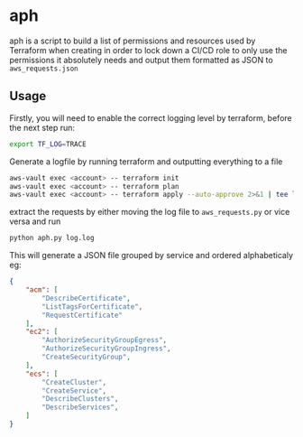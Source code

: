 # aph
aph is a script to build a list of permissions and resources used by Terraform when creating in order to lock down a CI/CD role to only use the permissions it absolutely needs and output them formatted as JSON to `aws_requests.json`

## Usage

Firstly, you will need to enable the correct logging level by terraform, before the next step run:

```bash
export TF_LOG=TRACE
``` 

Generate a logfile by running terraform and outputting everything to a file

```bash
aws-vault exec <account> -- terraform init
aws-vault exec <account> -- terraform plan
aws-vault exec <account> -- terraform apply --auto-approve 2>&1 | tee log.log
```

extract the requests by either moving the log file to `aws_requests.py` or vice versa and run

```bash
python aph.py log.log
```

This will generate a JSON file grouped by service and ordered alphabeticaly eg:

```json
{
    "acm": [
        "DescribeCertificate",
        "ListTagsForCertificate",
        "RequestCertificate"
    ],
    "ec2": [
        "AuthorizeSecurityGroupEgress",
        "AuthorizeSecurityGroupIngress",
        "CreateSecurityGroup",
    ],
    "ecs": [
        "CreateCluster",
        "CreateService",
        "DescribeClusters",
        "DescribeServices",
    ]
}
```
